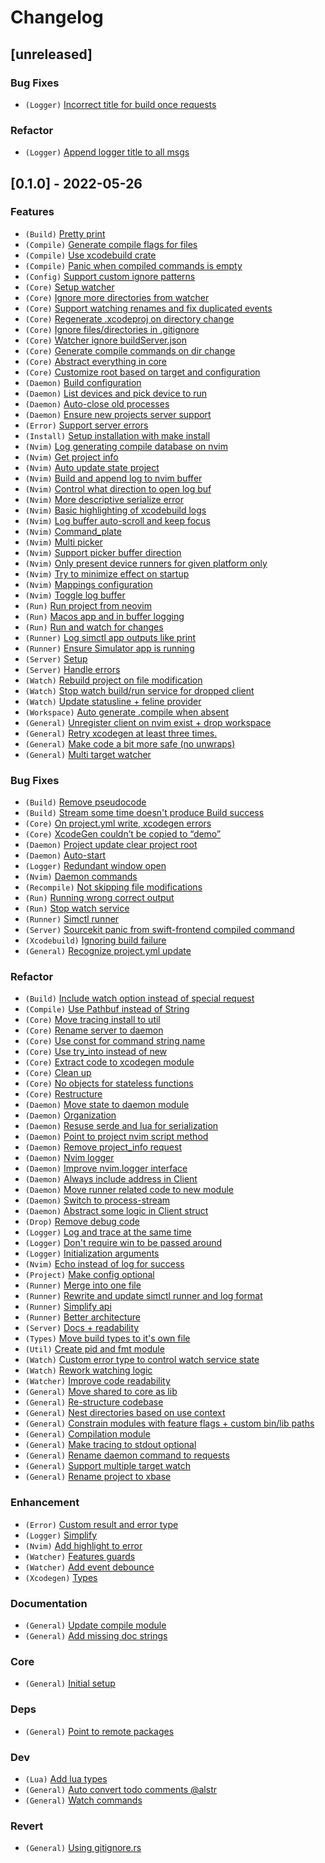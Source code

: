 # Changelog
## [unreleased]
### <!-- 1 -->Bug Fixes
- `(Logger)` <a href="https://github.com/tami5/xbase/commit/25a4e56"> Incorrect title for build once requests</a>
### <!-- 2 -->Refactor
- `(Logger)` <a href="https://github.com/tami5/xbase/commit/32e9555"> Append logger title to all msgs</a>

## [0.1.0] - 2022-05-26
### <!-- 0 -->Features
- `(Build)` <a href="https://github.com/tami5/xbase/commit/611ef4d"> Pretty print</a>
- `(Compile)` <a href="https://github.com/tami5/xbase/commit/8855851"> Generate compile flags for files</a>
- `(Compile)` <a href="https://github.com/tami5/xbase/commit/96b44f4"> Use xcodebuild crate</a>
- `(Compile)` <a href="https://github.com/tami5/xbase/commit/8324260"> Panic when compiled commands is empty</a>
- `(Config)` <a href="https://github.com/tami5/xbase/commit/845d62c"> Support custom ignore patterns</a>
- `(Core)` <a href="https://github.com/tami5/xbase/commit/184723e"> Setup watcher</a>
- `(Core)` <a href="https://github.com/tami5/xbase/commit/7e83a55"> Ignore more directories from watcher</a>
- `(Core)` <a href="https://github.com/tami5/xbase/commit/03eece2"> Support watching renames and fix duplicated events</a>
- `(Core)` <a href="https://github.com/tami5/xbase/commit/f161028"> Regenerate .xcodeproj on directory change</a>
- `(Core)` <a href="https://github.com/tami5/xbase/commit/c0df81c"> Ignore files/directories in .gitignore</a>
- `(Core)` <a href="https://github.com/tami5/xbase/commit/1d0f012"> Watcher ignore buildServer.json</a>
- `(Core)` <a href="https://github.com/tami5/xbase/commit/8d7a704"> Generate compile commands on dir change</a>
- `(Core)` <a href="https://github.com/tami5/xbase/commit/b0362ee"> Abstract everything in core</a>
- `(Core)` <a href="https://github.com/tami5/xbase/commit/438cf5a"> Customize root based on target and configuration</a>
- `(Daemon)` <a href="https://github.com/tami5/xbase/commit/8798b62"> Build configuration</a>
- `(Daemon)` <a href="https://github.com/tami5/xbase/commit/45baa47"> List devices and pick device to run</a>
- `(Daemon)` <a href="https://github.com/tami5/xbase/commit/9288671"> Auto-close old processes</a>
- `(Daemon)` <a href="https://github.com/tami5/xbase/commit/38f14e4"> Ensure new projects server support</a>
- `(Error)` <a href="https://github.com/tami5/xbase/commit/0f54252"> Support server errors</a>
- `(Install)` <a href="https://github.com/tami5/xbase/commit/3d32fbb"> Setup installation with make install</a>
- `(Nvim)` <a href="https://github.com/tami5/xbase/commit/d5226d0"> Log generating compile database on nvim</a>
- `(Nvim)` <a href="https://github.com/tami5/xbase/commit/12336ff"> Get project info</a>
- `(Nvim)` <a href="https://github.com/tami5/xbase/commit/56c8326"> Auto update state project</a>
- `(Nvim)` <a href="https://github.com/tami5/xbase/commit/a9eede7"> Build and append log to nvim buffer</a>
- `(Nvim)` <a href="https://github.com/tami5/xbase/commit/a6d7251"> Control what direction to open log buf</a>
- `(Nvim)` <a href="https://github.com/tami5/xbase/commit/9b888d9"> More descriptive serialize error</a>
- `(Nvim)` <a href="https://github.com/tami5/xbase/commit/652ef19"> Basic highlighting of xcodebuild logs</a>
- `(Nvim)` <a href="https://github.com/tami5/xbase/commit/0e41b62"> Log buffer auto-scroll and keep focus</a>
- `(Nvim)` <a href="https://github.com/tami5/xbase/commit/21a9674"> Command_plate</a>
- `(Nvim)` <a href="https://github.com/tami5/xbase/commit/1f08a63"> Multi picker</a>
- `(Nvim)` <a href="https://github.com/tami5/xbase/commit/0dcd297"> Support picker buffer direction</a>
- `(Nvim)` <a href="https://github.com/tami5/xbase/commit/2487351"> Only present device runners for given platform only</a>
- `(Nvim)` <a href="https://github.com/tami5/xbase/commit/bf13348"> Try to minimize effect on startup</a>
- `(Nvim)` <a href="https://github.com/tami5/xbase/commit/85ebe86"> Mappings configuration</a>
- `(Nvim)` <a href="https://github.com/tami5/xbase/commit/8059b24"> Toggle log buffer</a>
- `(Run)` <a href="https://github.com/tami5/xbase/commit/a0531a3"> Run project from neovim</a>
- `(Run)` <a href="https://github.com/tami5/xbase/commit/de4feb1"> Macos app and in buffer logging</a>
- `(Run)` <a href="https://github.com/tami5/xbase/commit/a7ec630"> Run and watch for changes</a>
- `(Runner)` <a href="https://github.com/tami5/xbase/commit/78ea10e"> Log simctl app outputs like print</a>
- `(Runner)` <a href="https://github.com/tami5/xbase/commit/710f450"> Ensure Simulator app is running</a>
- `(Server)` <a href="https://github.com/tami5/xbase/commit/1834662"> Setup</a>
- `(Server)` <a href="https://github.com/tami5/xbase/commit/3f6428e"> Handle errors</a>
- `(Watch)` <a href="https://github.com/tami5/xbase/commit/2d1123e"> Rebuild project on file modification</a>
- `(Watch)` <a href="https://github.com/tami5/xbase/commit/10436b2"> Stop watch build/run service for dropped client</a>
- `(Watch)` <a href="https://github.com/tami5/xbase/commit/b8b74a1"> Update statusline + feline provider</a>
- `(Workspace)` <a href="https://github.com/tami5/xbase/commit/d256c49"> Auto generate .compile when absent</a>
- `(General)` <a href="https://github.com/tami5/xbase/commit/4543d31"> Unregister client on nvim exist + drop workspace</a>
- `(General)` <a href="https://github.com/tami5/xbase/commit/7822b4a"> Retry xcodegen at least three times.</a>
- `(General)` <a href="https://github.com/tami5/xbase/commit/b3bc94b"> Make code a bit more safe (no unwraps)</a>
- `(General)` <a href="https://github.com/tami5/xbase/commit/04ba828"> Multi target watcher</a>
### <!-- 1 -->Bug Fixes
- `(Build)` <a href="https://github.com/tami5/xbase/commit/31abafa"> Remove pseudocode</a>
- `(Build)` <a href="https://github.com/tami5/xbase/commit/7392cfa"> Stream some time doesn't produce Build success</a>
- `(Core)` <a href="https://github.com/tami5/xbase/commit/d9c0296"> On project.yml write, xcodegen errors</a>
- `(Core)` <a href="https://github.com/tami5/xbase/commit/65a5654"> XcodeGen couldn’t be copied to “demo”</a>
- `(Daemon)` <a href="https://github.com/tami5/xbase/commit/ef16dc4"> Project update clear project root</a>
- `(Daemon)` <a href="https://github.com/tami5/xbase/commit/737b7db"> Auto-start</a>
- `(Logger)` <a href="https://github.com/tami5/xbase/commit/e0235a7"> Redundant window open</a>
- `(Nvim)` <a href="https://github.com/tami5/xbase/commit/d8d4ef3"> Daemon commands</a>
- `(Recompile)` <a href="https://github.com/tami5/xbase/commit/4abadd6"> Not skipping file modifications</a>
- `(Run)` <a href="https://github.com/tami5/xbase/commit/a3a8edd"> Running wrong correct output</a>
- `(Run)` <a href="https://github.com/tami5/xbase/commit/a0014e0"> Stop watch service</a>
- `(Runner)` <a href="https://github.com/tami5/xbase/commit/0f26775"> Simctl runner</a>
- `(Server)` <a href="https://github.com/tami5/xbase/commit/697d99f"> Sourcekit panic from swift-frontend compiled command</a>
- `(Xcodebuild)` <a href="https://github.com/tami5/xbase/commit/a366584"> Ignoring build failure</a>
- `(General)` <a href="https://github.com/tami5/xbase/commit/9b53d44"> Recognize project.yml update</a>
### <!-- 2 -->Refactor
- `(Build)` <a href="https://github.com/tami5/xbase/commit/ccada27"> Include watch option instead of special request</a>
- `(Compile)` <a href="https://github.com/tami5/xbase/commit/ec35b61"> Use Pathbuf instead of String</a>
- `(Core)` <a href="https://github.com/tami5/xbase/commit/0c21e7b"> Move tracing install to util</a>
- `(Core)` <a href="https://github.com/tami5/xbase/commit/ad1fffd"> Rename server to daemon</a>
- `(Core)` <a href="https://github.com/tami5/xbase/commit/08d1aed"> Use const for command string name</a>
- `(Core)` <a href="https://github.com/tami5/xbase/commit/8694c47"> Use try_into instead of new</a>
- `(Core)` <a href="https://github.com/tami5/xbase/commit/a201b2e"> Extract code to xcodegen module</a>
- `(Core)` <a href="https://github.com/tami5/xbase/commit/48ad009"> Clean up</a>
- `(Core)` <a href="https://github.com/tami5/xbase/commit/3dd984b"> No objects for stateless functions</a>
- `(Core)` <a href="https://github.com/tami5/xbase/commit/1df0668"> Restructure</a>
- `(Daemon)` <a href="https://github.com/tami5/xbase/commit/96059c4"> Move state to daemon module</a>
- `(Daemon)` <a href="https://github.com/tami5/xbase/commit/be4b5ed"> Organization</a>
- `(Daemon)` <a href="https://github.com/tami5/xbase/commit/e1ac069"> Resuse serde and lua for serialization</a>
- `(Daemon)` <a href="https://github.com/tami5/xbase/commit/3835680"> Point to project nvim script method</a>
- `(Daemon)` <a href="https://github.com/tami5/xbase/commit/5b635da"> Remove project_info request</a>
- `(Daemon)` <a href="https://github.com/tami5/xbase/commit/7307641"> Nvim logger</a>
- `(Daemon)` <a href="https://github.com/tami5/xbase/commit/73cbaf2"> Improve nvim.logger interface</a>
- `(Daemon)` <a href="https://github.com/tami5/xbase/commit/1139fcc"> Always include address in Client</a>
- `(Daemon)` <a href="https://github.com/tami5/xbase/commit/b7a947a"> Move runner related code to new module</a>
- `(Daemon)` <a href="https://github.com/tami5/xbase/commit/15b4c1c"> Switch to process-stream</a>
- `(Daemon)` <a href="https://github.com/tami5/xbase/commit/6ee4138"> Abstract some logic in Client struct</a>
- `(Drop)` <a href="https://github.com/tami5/xbase/commit/4debb3b"> Remove debug code</a>
- `(Logger)` <a href="https://github.com/tami5/xbase/commit/fa52bf5"> Log and trace at the same time</a>
- `(Logger)` <a href="https://github.com/tami5/xbase/commit/0cc1e09"> Don't require win to be passed around</a>
- `(Logger)` <a href="https://github.com/tami5/xbase/commit/d6e9ffb"> Initialization arguments</a>
- `(Nvim)` <a href="https://github.com/tami5/xbase/commit/db76c64"> Echo instead of log for success</a>
- `(Project)` <a href="https://github.com/tami5/xbase/commit/61b955d"> Make config optional</a>
- `(Runner)` <a href="https://github.com/tami5/xbase/commit/9326c3b"> Merge into one file</a>
- `(Runner)` <a href="https://github.com/tami5/xbase/commit/295d8b1"> Rewrite and update simctl runner and log format</a>
- `(Runner)` <a href="https://github.com/tami5/xbase/commit/0313b76"> Simplify api</a>
- `(Runner)` <a href="https://github.com/tami5/xbase/commit/7245899"> Better architecture</a>
- `(Server)` <a href="https://github.com/tami5/xbase/commit/4aacd34"> Docs + readability</a>
- `(Types)` <a href="https://github.com/tami5/xbase/commit/e7915e8"> Move build types to it's own file</a>
- `(Util)` <a href="https://github.com/tami5/xbase/commit/5a4a79b"> Create pid and fmt module</a>
- `(Watch)` <a href="https://github.com/tami5/xbase/commit/79cfc15"> Custom error type to control watch service state</a>
- `(Watch)` <a href="https://github.com/tami5/xbase/commit/c3df803"> Rework watching logic</a>
- `(Watcher)` <a href="https://github.com/tami5/xbase/commit/b3972f7"> Improve code readability</a>
- `(General)` <a href="https://github.com/tami5/xbase/commit/970932c"> Move shared to core as lib</a>
- `(General)` <a href="https://github.com/tami5/xbase/commit/17612be"> Re-structure codebase</a>
- `(General)` <a href="https://github.com/tami5/xbase/commit/90755c8"> Nest directories based on use context</a>
- `(General)` <a href="https://github.com/tami5/xbase/commit/a5c42fa"> Constrain modules with feature flags + custom bin/lib paths</a>
- `(General)` <a href="https://github.com/tami5/xbase/commit/a00ac2e"> Compilation module</a>
- `(General)` <a href="https://github.com/tami5/xbase/commit/8dd319e"> Make tracing to stdout optional</a>
- `(General)` <a href="https://github.com/tami5/xbase/commit/7da58b6"> Rename daemon command to requests</a>
- `(General)` <a href="https://github.com/tami5/xbase/commit/8430976"> Support multiple target watch</a>
- `(General)` <a href="https://github.com/tami5/xbase/commit/33e2528"> Rename project to xbase</a>
### <!-- 3 -->Enhancement
- `(Error)` <a href="https://github.com/tami5/xbase/commit/b3f90e2"> Custom result and error type</a>
- `(Logger)` <a href="https://github.com/tami5/xbase/commit/78f587d"> Simplify</a>
- `(Nvim)` <a href="https://github.com/tami5/xbase/commit/8ca628e"> Add highlight to error</a>
- `(Watcher)` <a href="https://github.com/tami5/xbase/commit/af1a390"> Features guards</a>
- `(Watcher)` <a href="https://github.com/tami5/xbase/commit/18697f0"> Add event debounce</a>
- `(Xcodegen)` <a href="https://github.com/tami5/xbase/commit/2238bb6"> Types</a>
### Documentation
- `(General)` <a href="https://github.com/tami5/xbase/commit/7045049"> Update compile module</a>
- `(General)` <a href="https://github.com/tami5/xbase/commit/315f62d"> Add missing doc strings</a>
### Core
- `(General)` <a href="https://github.com/tami5/xbase/commit/87d36fd"> Initial setup</a>
### Deps
- `(General)` <a href="https://github.com/tami5/xbase/commit/8de6112"> Point to remote packages</a>
### Dev
- `(Lua)` <a href="https://github.com/tami5/xbase/commit/cc06934"> Add lua types</a>
- `(General)` <a href="https://github.com/tami5/xbase/commit/a87a4ff"> Auto convert todo comments @alstr</a>
- `(General)` <a href="https://github.com/tami5/xbase/commit/0b86ef7"> Watch commands</a>
### Revert
- `(General)` <a href="https://github.com/tami5/xbase/commit/5d382fe"> Using gitignore.rs</a>

